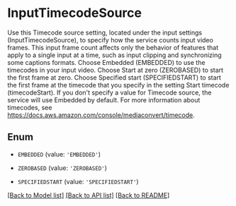 # InputTimecodeSource

Use this Timecode source setting, located under the input settings (InputTimecodeSource), to specify how the service counts input video frames. This input frame count affects only the behavior of features that apply to a single input at a time, such as input clipping and synchronizing some captions formats. Choose Embedded (EMBEDDED) to use the timecodes in your input video. Choose Start at zero (ZEROBASED) to start the first frame at zero. Choose Specified start (SPECIFIEDSTART) to start the first frame at the timecode that you specify in the setting Start timecode (timecodeStart). If you don't specify a value for Timecode source, the service will use Embedded by default. For more information about timecodes, see https://docs.aws.amazon.com/console/mediaconvert/timecode.

## Enum

* `EMBEDDED` (value: `'EMBEDDED'`)

* `ZEROBASED` (value: `'ZEROBASED'`)

* `SPECIFIEDSTART` (value: `'SPECIFIEDSTART'`)

[[Back to Model list]](../README.md#documentation-for-models) [[Back to API list]](../README.md#documentation-for-api-endpoints) [[Back to README]](../README.md)


